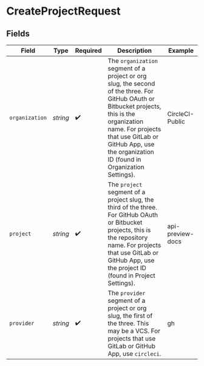 # CreateProjectRequest


## Fields

| Field                                                                                                                                                                                                                                                      | Type                                                                                                                                                                                                                                                       | Required                                                                                                                                                                                                                                                   | Description                                                                                                                                                                                                                                                | Example                                                                                                                                                                                                                                                    |
| ---------------------------------------------------------------------------------------------------------------------------------------------------------------------------------------------------------------------------------------------------------- | ---------------------------------------------------------------------------------------------------------------------------------------------------------------------------------------------------------------------------------------------------------- | ---------------------------------------------------------------------------------------------------------------------------------------------------------------------------------------------------------------------------------------------------------- | ---------------------------------------------------------------------------------------------------------------------------------------------------------------------------------------------------------------------------------------------------------- | ---------------------------------------------------------------------------------------------------------------------------------------------------------------------------------------------------------------------------------------------------------- |
| `organization`                                                                                                                                                                                                                                             | *string*                                                                                                                                                                                                                                                   | :heavy_check_mark:                                                                                                                                                                                                                                         | The `organization` segment of a project or org slug, the second of the three. For GitHub OAuth or Bitbucket projects, this is the organization name. For projects that use GitLab or GitHub App, use the organization ID (found in Organization Settings). | CircleCI-Public                                                                                                                                                                                                                                            |
| `project`                                                                                                                                                                                                                                                  | *string*                                                                                                                                                                                                                                                   | :heavy_check_mark:                                                                                                                                                                                                                                         | The `project` segment of a project slug, the third of the three. For GitHub OAuth or Bitbucket projects, this is the repository name. For projects that use GitLab or GitHub App, use the project ID (found in Project Settings).                          | api-preview-docs                                                                                                                                                                                                                                           |
| `provider`                                                                                                                                                                                                                                                 | *string*                                                                                                                                                                                                                                                   | :heavy_check_mark:                                                                                                                                                                                                                                         | The `provider` segment of a project or org slug, the first of the three. This may be a VCS. For projects that use GitLab or GitHub App, use `circleci`.                                                                                                    | gh                                                                                                                                                                                                                                                         |